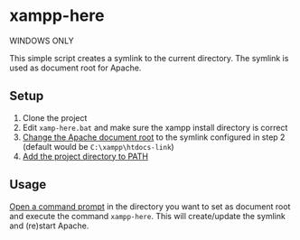 # xampp-here

WINDOWS ONLY

This simple script creates a symlink to the current directory. The symlink is used as document root for Apache.

## Setup

1. Clone the project
2. Edit `xamp-here.bat` and make sure the xampp install directory is correct
3. [Change the Apache document root](https://stackoverflow.com/a/34656536/5519485) to the symlink configured in step 2 (default would be `C:\xampp\htdocs-link`)
4. [Add the project directory to PATH](https://www.computerhope.com/issues/ch000549.htm)

## Usage
[Open a command prompt](https://www.howtogeek.com/howto/windows-vista/stupid-geek-tricks-open-a-command-prompt-from-the-desktop-right-click-menu/) in the directory you want to set as document root and execute the command `xampp-here`. This will create/update the symlink and (re)start Apache.
